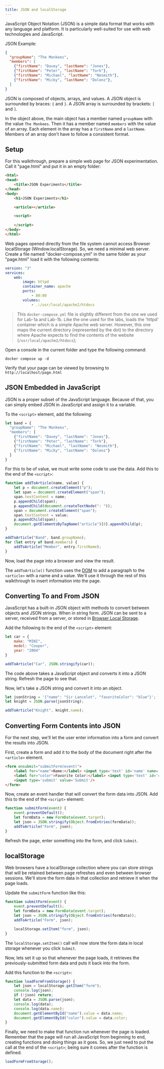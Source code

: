 ```yaml
---
title: JSON and localStorage
---
```

JavaScript Object Notation (JSON) is a simple data format that works with any language and platform. It is particularly well-suited for use with web technologies and JavaScript.

JSON Example:

```json
{
  "groupName": "The Monkees",
  "members": [
    {"firstName": "Davey", "lastName": "Jones"},
    {"firstName": "Peter", "lastName": "Tork"},
    {"firstName": "Michael", "lastName": "Nesmith"},
    {"firstName": "Micky", "lastName": "Dolenz"},
  ]
}
```

JSON is composed of objects, arrays, and values. A JSON object is surrounded by braces: `{` and `}`. A JSON array is surrounded by brackets: `[` and `]`.

In the object above, the main object has a member named `groupName` with the value `The Monkees`. Then it has a member named `members` with the value of an array. Each element in the array has a `firstName` and a `lastName`. Members of an array don't have to follow a consistent format.

## Setup

For this walkthrough, prepare a simple web page for JSON experimentation. Call it "page.html" and put it in an empty folder:

```html
<html>
<head>
    <title>JSON Experiments</title>    
</head>
<body>
    <h1>JSON Experiments</h1>

    <article></article>

    <script>
        
    </script>
</body>
</html>
```

Web pages opened directly from the file system cannot access Browser localStorage (Window.localStorage). So, we need a minimal web server. Create a file named "docker-compose.yml" in the same folder as your "page.html" load it with the following contents:

```yaml
version: "3"
services:
    web:
        image: httpd
        container_name: apache
        ports:
            - 80:80
        volumes:
            - .:/usr/local/apache2/htdocs
```

> This `docker-compose.yml` file is slightly different from the one we used for Lab-1a and Lab-1b. Like the one used for the labs, loads the 'httpd' container which is a simple Apache web server. However, this one maps the current directory (represented by the dot) to the directory where Apache expects to find the contents of the website (`/usr/local/apache2/htdocs`);

Open a console in the current folder and type the following command:

```
docker compose up -d
```

Verify that your page can be viewed by browsing to `http://localhost/page.html`

## JSON Embedded in JavaScript
JSON is a proper subset of the JavaScript language. Because of that, you can simply embed JSON in JavaScript and assign it to a variable.

To the `<script>` element, add the following:

```js
let band = {
  "groupName": "The Monkees",
  "members": [
    {"firstName": "Davey", "lastName": "Jones"},
    {"firstName": "Peter", "lastName": "Tork"},
    {"firstName": "Michael", "lastName": "Nesmith"},
    {"firstName": "Micky", "lastName": "Dolenz"}
  ]
}
```

For this to be of value, we must write some code to use the data. Add this to the end of the `<script>`:

```js
function addToArticle(name, value) {
    let p = document.createElement("p");
    let span = document.createElement("span");
    span.textContent = name;
    p.appendChild(span);
    p.appendChild(document.createTextNode(": "));
    span = document.createElement("span");
    span.textContent = value;
    p.appendChild(span);
    document.getElementsByTagName("article")[0].appendChild(p);
}

addToArticle("Band", band.groupName);
for (let entry of band.members) {
    addToArticle("Member", entry.firstName);
}
```

Now, load the page into a browser and view the result.

The `addToArticle()` function uses the [DOM](/S05-JsAndDom) to add a paragraph to the `<article>` with a name and a value. We'll use it through the rest of this walkthrough to insert information into the page.

## Converting To and From JSON

JavaScript has a built-in JSON object with methods to convert between objects and JSON strings. When in string form. JSON can be sent to a server, received from a server, or stored in [Browser Local Storage](https://developer.mozilla.org/en-US/docs/Web/API/Window/localStorage).

Add the following to the end of the `<script>` element:

```js
let car = {
    make: "MINI",
    model: "Cooper",
    year: "2004"
}

addToArticle("Car", JSON.stringify(car));
```

The code above takes a JavaScript object and converts it into a JSON string. Refresh the page to see that.

Now, let's take a JSON string and convert it into an object.

```js
let jsonString = '{"name": "Sir Lancelot", "favoriteColor": "blue"}';
let knight = JSON.parse(jsonString);

addToArticle("Knight", knight.name);
```

## Converting Form Contents into JSON

For the next step, we'll let the user enter information into a form and convert the results into JSON.

First, create a form and add it to the body of the document right after the `<article>` element.

```html
<form onsubmit="submitForm(event)">
    <label for="name">Name:</label> <input type='text' id='name' name='name'/><br/>
    <label for="color">Favorite Color:</label> <input type='text' id='color' name='color'/><br/>
    <input type='submit' value='Submit'/>        
</form>
```

Now, create an event handler that will convert the form data into JSON. Add this to the end of the `<script>` element:

```js
function submitForm(event) {
    event.preventDefault();
    let formData = new FormData(event.target);
    let json = JSON.stringify(Object.fromEntries(formData));
    addToArticle("Form", json);
}
```

Refresh the page, enter something into the form, and click `Submit`.

## localStorage

Web browsers have a localStorage collection where you can store strings that will be retained between page refreshes and even between browser sessions. We'll store the form data in that collection and retrieve it when the page loads.

Update the `submitForm` function like this:

```js
function submitForm(event) {
    event.preventDefault();
    let formData = new FormData(event.target);
    let json = JSON.stringify(Object.fromEntries(formData));
    addToArticle("Form", json);

    localStorage.setItem("form", json);
}
```

The `localStorage.setItem()` call will now store the form data in local storage whenever you click `Submit`.

Now, lets set it up so that whenever the page loads, it retrieves the previously-submitted form data and puts it back into the form.

Add this function to the `<script>`:

```js
function loadFormFromStorage() {
    let json = localStorage.getItem("form");
    console.log(json);
    if (!json) return;
    let data = JSON.parse(json);
    console.log(data);
    console.log(data.name);
    document.getElementById("name").value = data.name;
    document.getElementById("color").value = data.color;
}
```

Finally, we need to make that function run whenever the page is loaded. Remember that the page will run all JavaScript from beginning to end, creating functions and doing things as it goes. So, we just need to put the call at the end of the `<script>`; being sure it comes after the function is defined.

```js
loadFormFromStorage();

```